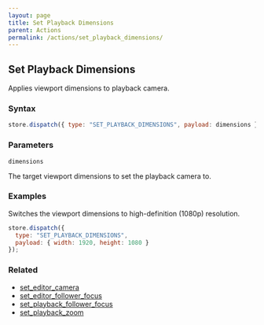 ```yaml
---
layout: page
title: Set Playback Dimensions
parent: Actions
permalink: /actions/set_playback_dimensions/
---
```


## Set Playback Dimensions

Applies viewport dimensions to playback camera.

### Syntax

```js
store.dispatch({ type: "SET_PLAYBACK_DIMENSIONS", payload: dimensions });
```

### Parameters

`dimensions`

The target viewport dimensions to set the playback camera to.

### Examples

Switches the viewport dimensions to high-definition (1080p) resolution.

```js
store.dispatch({
  type: "SET_PLAYBACK_DIMENSIONS",
  payload: { width: 1920, height: 1080 }
});
```

### Related

- [set_editor_camera](./set_editor_camera.md)
- [set_editor_follower_focus](./set_editor_follower_focus.md)
- [set_playback_follower_focus](./set_playback_follower_focus.md)
- [set_playback_zoom](./set_playback_zoom.md)
